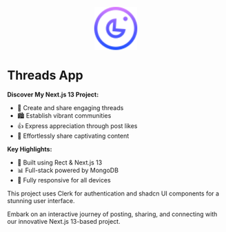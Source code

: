 <p align="center">
  <img src="https://github.com/mnosov622/threads-app/blob/main/public/assets/logo.svg" alt="Image Keeper Logo" width="100" height="auto">
</p>

# Threads App

**Discover My Next.js 13 Project:**

- 🌟 Create and share engaging threads
- 🏙️ Establish vibrant communities
- 👍 Express appreciation through post likes
- 🔗 Effortlessly share captivating content

**Key Highlights:**

- 🔧 Built using Rect & Next.js 13
- 📊 Full-stack powered by MongoDB
- 📱 Fully responsive for all devices

This project uses Clerk for authentication and shadcn UI components for a stunning user interface.

Embark on an interactive journey of posting, sharing, and connecting with our innovative Next.js 13-based project.

